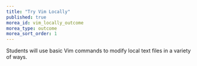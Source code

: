 ```yaml
---
title: "Try Vim Locally"
published: true
morea_id: vim_locally_outcome
morea_type: outcome
morea_sort_order: 1
---
```


Students will use basic Vim commands to modify local text files in a variety of ways.
